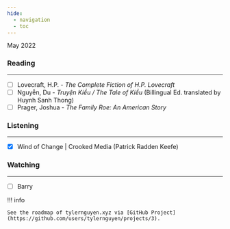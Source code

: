 ```yaml
---
hide:
  - navigation
  - toc
---
```


May 2022

### Reading
---
- [ ] Lovecraft, H.P. - _The Complete Fiction of H.P. Lovecraft_
- [ ] Nguyễn, Du - _Truyện Kiều / The Tale of Kiều_ (Billingual Ed. translated by Huynh Sanh Thong)
- [ ] Prager, Joshua - _The Family Roe: An American Story_
### Listening
---
- [x] Wind of Change | Crooked Media (Patrick Radden Keefe)
### Watching
---
- [ ] Barry

!!! info

    See the roadmap of tylernguyen.xyz via [GitHub Project](https://github.com/users/tylernguyen/projects/3).